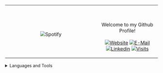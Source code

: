 <table width="100%" align="center"> 
  <tr>
  <td width="60%" align="center">
      
&nbsp; <br> ![Spotify](https://novatorem-two-ruby.vercel.app/api/spotify)

  </td>
  <td width="40%">

  <br><p align="center"> Welcome to my Github Profile! <br><br>
    [![Website](https://img.shields.io/badge/my%20stuff-website-blue?style=flat-square&logo=github)](https://jonathan-r0.github.io)
    [![E-Mail](https://img.shields.io/badge/email-reveal-2a8?style=flat-square&logo=gmail&logoColor=white)](https://mailhide.io/e/OO0HCCzs)
    [![Linkedin](https://img.shields.io/badge/linked-in-369?style=flat-square&logo=linkedin&logoColor=white&color=blue)](https://www.linkedin.com/in/jonathan-rosenblatt-7b38981b4/)
    [![Visits](https://komarev.com/ghpvc/?username=Jonathan-R0&logo=GitHub&label=github%20visits&color=336699&logoColor=white&style=flat-square)](https://github.com/Jonathan-R0)
  </p>
  </td>
</table>



<details>
<summary>Languages and Tools</summary>
  <pre> 
  <div align="left">
    <img src="http://img.shields.io/badge/-C-A8B9CC?style=for-the-badge&logo=c&logoColor=ffffff" alt="C">
    <img src="https://img.shields.io/badge/-Assembly-804000?style=for-the-badge&logo=Assembly&logoColor=ffffff" alt="Assembly">
    <img src="https://img.shields.io/badge/C++-blue.svg?style=for-the-badge&logo=c%2B%2B" alt="C++">
    <img src="https://img.shields.io/badge/-Git-%23F05032?style=for-the-badge&logo=git&logoColor=%23ffffff" alt="Git">
    <img src="https://img.shields.io/badge/-GitHub-181717?style=for-the-badge&logo=github" alt="Github">
    <img src="http://img.shields.io/badge/-Vim-019833?style=for-the-badge&logo=vim&logoColor=#ffffff" alt="Vim">
  <div align="right">
  </div>
<img src="http://img.shields.io/badge/-Python-ffff17?style=for-the-badge&logo=python&logoColor=ffffff" alt="Python">    
<img src="http://img.shields.io/badge/-Java-5B4638?style=for-the-badge&logo=java&logoColor=ffffff" alt="Java">    
<img src="http://img.shields.io/badge/-Linux-A8B9CC?style=for-the-badge&logo=Linux&logoColor=ffffff" alt="Linux">    
<img src="https://img.shields.io/badge/-HTML5-%23E44D27?style=for-the-badge&logo=html5&logoColor=ffffff" alt="HTML">    
<img src="https://img.shields.io/badge/-Markdown-000000?style=for-the-badge&logo=markdown" alt="Markdown">    
<img src="http://img.shields.io/badge/-VS%20Code-0000FF?style=for-the-badge&logo=visual-studio-code&logoColor=ffffff" alt="VS-Code">    
<img src="http://img.shields.io/badge/-TypeScript-007acc?style=for-the-badge&logo=typescript&logoColor=ffffff" alt="TypeScript">    
  </div>
  </pre>
</details>

[//]: <> (The `&nbsp;` is to have Aphelion take up more space)
